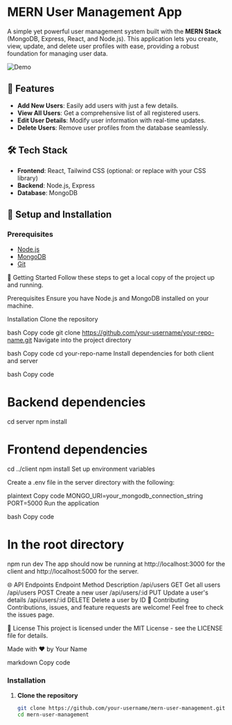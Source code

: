 # MERN User Management App

A simple yet powerful user management system built with the **MERN Stack** (MongoDB, Express, React, and Node.js). This application lets you create, view, update, and delete user profiles with ease, providing a robust foundation for managing user data.

![Demo](https://i.postimg.cc/fWGgk6wm/Screenshot-From-2024-11-11-00-12-48.png)
<!-- ![Demo2](https://i.postimg.cc/fTQBMmKv/Screenshot-From-2024-11-11-00-18-15.png) -->

## 🚀 Features

- **Add New Users**: Easily add users with just a few details.
- **View All Users**: Get a comprehensive list of all registered users.
- **Edit User Details**: Modify user information with real-time updates.
- **Delete Users**: Remove user profiles from the database seamlessly.

## 🛠️ Tech Stack

- **Frontend**: React, Tailwind CSS (optional: or replace with your CSS library)
- **Backend**: Node.js, Express
- **Database**: MongoDB

## 📝 Setup and Installation

### Prerequisites

- [Node.js](https://nodejs.org/)
- [MongoDB](https://www.mongodb.com/)
- [Git](https://git-scm.com/)

🚀 Getting Started
Follow these steps to get a local copy of the project up and running.

Prerequisites
Ensure you have Node.js and MongoDB installed on your machine.

Installation
Clone the repository

bash
Copy code
git clone https://github.com/your-username/your-repo-name.git
Navigate into the project directory

bash
Copy code
cd your-repo-name
Install dependencies for both client and server

bash
Copy code
# Backend dependencies
cd server
npm install

# Frontend dependencies
cd ../client
npm install
Set up environment variables

Create a .env file in the server directory with the following:

plaintext
Copy code
MONGO_URI=your_mongodb_connection_string
PORT=5000
Run the application

bash
Copy code
# In the root directory
npm run dev
The app should now be running at http://localhost:3000 for the client and http://localhost:5000 for the server.

🌐 API Endpoints
Endpoint	Method	Description
/api/users	GET	Get all users
/api/users	POST	Create a new user
/api/users/:id	PUT	Update a user's details
/api/users/:id	DELETE	Delete a user by ID
🤝 Contributing
Contributions, issues, and feature requests are welcome! Feel free to check the issues page.

📄 License
This project is licensed under the MIT License - see the LICENSE file for details.

Made with ❤️ by Your Name

markdown
Copy code



### Installation

1. **Clone the repository**
   ```bash
   git clone https://github.com/your-username/mern-user-management.git
   cd mern-user-management
